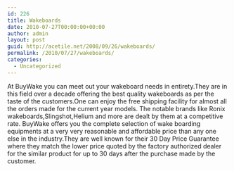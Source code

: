 ```yaml
---
id: 226
title: Wakeboards
date: 2010-07-27T00:00:00+00:00
author: admin
layout: post
guid: http://acetile.net/2008/09/26/wakeboards/
permalink: /2010/07/27/wakeboards/
categories:
  - Uncategorized
---
```

At BuyWake you can meet out your wakeboard needs in entirety.They are in this field over a decade offering the best quality wakeboards as per the taste of the customers.One can enjoy the free shipping facility for almost all the orders made for the current year models. The notable brands like Ronix wakeboards,Slingshot,Helium and more are dealt by them at a competitive rate. BuyWake offers you the complete selection of wake boarding equipments at a very very reasonable and affordable price than any one else in the industry.They are well known for their 30 Day Price Guarantee where they match the lower price quoted by the factory authorized dealer for the similar product for up to 30 days after the purchase made by the customer.